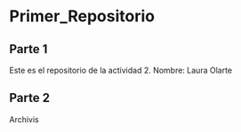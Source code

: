 # Primer_Repositorio
## Parte 1
Este es el repositorio de la actividad 2.
Nombre: Laura Olarte
## Parte 2
Archivis
